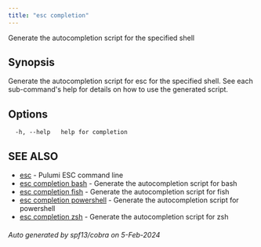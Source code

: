 ```yaml
---
title: "esc completion"
---
```




Generate the autocompletion script for the specified shell

## Synopsis

Generate the autocompletion script for esc for the specified shell.
See each sub-command's help for details on how to use the generated script.


## Options

```
  -h, --help   help for completion
```

## SEE ALSO

* [esc](/docs/esc-cli/commands/esc/)	 - Pulumi ESC command line
* [esc completion bash](/docs/esc-cli/commands/esc_completion_bash/)	 - Generate the autocompletion script for bash
* [esc completion fish](/docs/esc-cli/commands/esc_completion_fish/)	 - Generate the autocompletion script for fish
* [esc completion powershell](/docs/esc-cli/commands/esc_completion_powershell/)	 - Generate the autocompletion script for powershell
* [esc completion zsh](/docs/esc-cli/commands/esc_completion_zsh/)	 - Generate the autocompletion script for zsh

###### Auto generated by spf13/cobra on 5-Feb-2024
